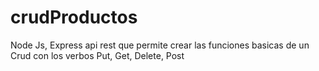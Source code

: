 # crudProductos
Node Js, Express api rest que permite crear las funciones basicas de un Crud con los verbos Put, Get, Delete, Post
